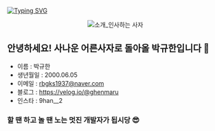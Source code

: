[![Typing SVG](https://readme-typing-svg.herokuapp.com?size=30&duration=4500&color=F77500&width=600&lines=%F0%9F%A6%81_Welcome_Gyuhan_Park_%F0%9F%A6%81+)](https://git.io/typing-svg)

<div align="center">

![소개_인사하는 사자](https://user-images.githubusercontent.com/81146131/221498526-e2db6afd-e36d-447c-ab58-58069793bedf.gif)

</div>

## 안녕하세요! 사나운 어른사자로 돌아올 박규한입니다 🦁

- 이름 : 박규한
- 생년월일 : 2000.06.05
- 이메일 : rbgks1937@naver.com
- 블로그 : https://velog.io/@ghenmaru
- 인스타 : 9han\_\_2

### 할 땐 하고 놀 땐 노는 멋진 개발자가 됩시당 😎
